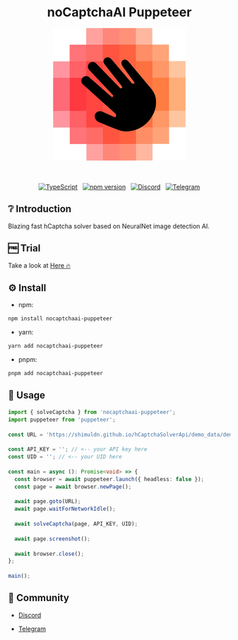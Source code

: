 <div align="center">

# noCaptchaAI Puppeteer

<img src="assets/logo.png" alt="Logo" width="300" />
<br /><br /><br />

[![TypeScript](https://img.shields.io/badge/%3C%2F%3E-TypeScript-%230074c1.svg)](https://www.typescriptlang.org/) &nbsp; [![npm version](https://badge.fury.io/js/nocaptchaai-puppeteer.svg)](https://www.npmjs.com/package/nocaptchaai-puppeteer) &nbsp; [![Discord](https://img.shields.io/badge/chat%20on-Discord-7289da.svg)](https://discord.gg/E7FfzhZqzA) &nbsp; [![Telegram](https://img.shields.io/badge/chat%20on-Telegram-blue.svg)](https://t.me/noCaptchaAi)

</div>

## ❔ Introduction

Blazing fast hCaptcha solver based on NeuralNet image detection AI.

## 🆓 Trial

Take a look at <a href="https://nocaptchaai.com/register">Here 🔥</a>

## ⚙️ Install

- npm:

```bash
npm install nocaptchaai-puppeteer
```

- yarn:

```bash
yarn add nocaptchaai-puppeteer
```

- pnpm:

```
pnpm add nocaptchaai-puppeteer
```

## 🧪 Usage

```typescript
import { solveCaptcha } from 'nocaptchaai-puppeteer';
import puppeteer from 'puppeteer';

const URL = 'https://shimuldn.github.io/hCaptchaSolverApi/demo_data/demo_sites/1/';

const API_KEY = ''; // <-- your API key here
const UID = ''; // <-- your UID here

const main = async (): Promise<void> => {
  const browser = await puppeteer.launch({ headless: false });
  const page = await browser.newPage();

  await page.goto(URL);
  await page.waitForNetworkIdle();

  await solveCaptcha(page, API_KEY, UID);

  await page.screenshot();

  await browser.close();
};

main();
```

## 💬 Community

- [Discord](https://discord.gg/E7FfzhZqzA)

- [Telegram](https://t.me/noCaptchaAi)
